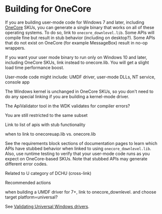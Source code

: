 # Building for OneCore

If you are building user-mode code for Windows 7 and later, including [OneCore](https://docs.microsoft.com/windows-hardware/get-started/what-s-new-in-windows) SKUs, you can generate a single binary that works on all of these operating systems.
To do so, link to `onecore_downlevel.lib`.
Some APIs will compile fine but result in stub behavior (including on desktop?).  Some APIs that do not exist on OneCore (for example MessageBox) result in no-op wrappers.

If you want your user mode binary to run only on Windows 10 and later, including OneCore SKUs, link instead to onecore.lib.  You will get a slight load time performance boost.

User-mode code might include: UMDF driver, user-mode DLLs, NT service, console app

The Windows kernel is unchanged in OneCore SKUs, so you don't need to do any special linking if you are building a kernel-mode driver.

The ApiValidator tool in the WDK validates for compiler errors?

You are still restricted to the same subset

Link to list of apis with stub functionality

when to link to onecoreuap.lib vs. onecore.lib

See the requirements block sections of documentation pages to learn which APIs have stubbed behavior when linked to using `onecore_downlevel.lib`.  Also, use runtime testing to verify that your user-mode code runs as you expect on OneCore-based SKUs.
Note that stubbed APIs may generate different error codes.

Related to U category of DCHU (cross-link)

Recommended actions

when building a UMDF driver for 7+, link to onecore_downlevel.  and choose target platform=universal?

See [Validating Universal Windows drivers](validating-universal-drivers.md).
